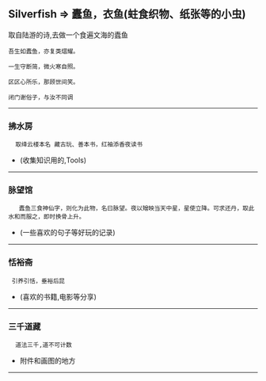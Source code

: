 ## Silverfish      =>    蠹鱼，衣鱼(蛀食织物、纸张等的小虫)

 取自陆游的诗,去做一个食遍文海的蠹鱼
	
    吾生如蠹鱼，亦复类熠耀。
       
    一生守断简，微火寒自照。
    
    区区心所乐，那顾世间笑。
    
    闭门谢俗子，与汝不同调
--------
   ### 拂水房   
   	  取绛云楼本名 藏古玩、善本书，红袖添香夜读书
- (收集知识用的,Tools)

-------

   ### 脉望馆  

   	   蠹鱼三食神仙字，则化为此物，名曰脉望。夜以矰映当天中星，星使立降。可求还丹，取此水和而服之，即时换骨上升。
- (一些喜欢的句子等好玩的记录)

------
  ### 恬裕斋  

 ``` 
  引养引恬，垂裕后昆  
 ```

- (喜欢的书籍,电影等分享)

-------
   ### 三千道藏
      道法三千,道不可计数  
- 附件和画图的地方

-------
